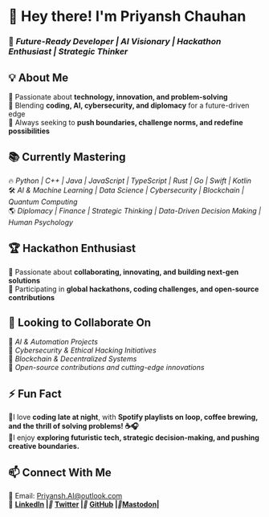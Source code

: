 # 👋 Hey there! I'm **Priyansh Chauhan**  
### 🚀 *Future-Ready Developer | AI Visionary | Hackathon Enthusiast | Strategic Thinker*  

## 💡 **About Me**  
🔹 Passionate about **technology, innovation, and problem-solving**  
🔹 Blending **coding, AI, cybersecurity, and diplomacy** for a future-driven edge  
🔹 Always seeking to **push boundaries, challenge norms, and redefine possibilities**  

## 📚 **Currently Mastering**  
🔥 *Python | C++ | Java | JavaScript | TypeScript | Rust | Go | Swift | Kotlin*  
🛠️ *AI & Machine Learning | Data Science | Cybersecurity | Blockchain | Quantum Computing*  
🌎 *Diplomacy | Finance | Strategic Thinking | Data-Driven Decision Making | Human Psychology*  

## 🏆 **Hackathon Enthusiast**  
🔹 Passionate about **collaborating, innovating, and building next-gen solutions**  
🔹 Participating in **global hackathons, coding challenges, and open-source contributions**  

## 🤝 **Looking to Collaborate On**  
🔹 *AI & Automation Projects*  
🔹 *Cybersecurity & Ethical Hacking Initiatives*  
🔹 *Blockchain & Decentralized Systems*  
🔹 *Open-source contributions and cutting-edge innovations*  

## ⚡ **Fun Fact**  
🔹I love **coding late at night**, with **Spotify playlists on loop, coffee brewing, and the thrill of solving problems! ☕🎧**  
🔹I enjoy **exploring futuristic tech, strategic decision-making, and pushing creative boundaries.**  

## 📫 **Connect With Me**  
📧 Email: Priyansh.AI@outlook.com  
🔗 **[LinkedIn](#) |*📍* [Twitter](https://x.com/MLInnovator) |*📍* [GitHub](https://github.com/Chauhan-legacy) |*📍*[Mastodon](https://mastodon.social/@Priyansh_Chauhan)|**
